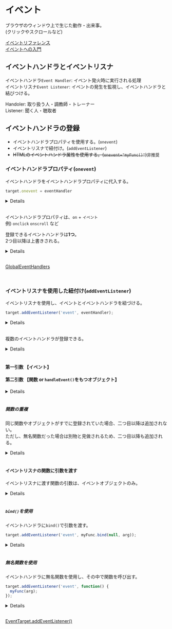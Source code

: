 # イベント

ブラウザのウィンドウ上で生じた動作・出来事。<br />
(クリックやスクロールなど)

[イベントリファレンス](https://developer.mozilla.org/ja/docs/Web/Events)<br />
[イベントへの入門](https://developer.mozilla.org/ja/docs/Learn/JavaScript/Building_blocks/Events)

## イベントハンドラとイベントリスナ

イベントハンドラ`Event Handler`: イベント発火時に実行される処理<br />
イベントリスナ`Event Listener`: イベントの発生を監視し、イベントハンドラと結びつける。

Handoler: 取り扱う人・調教師・トレーナー<br />
Listener: 聞く人・聴取者


## イベントハンドラの登録

- イベントハンドラプロパティを使用する。(`onevent`)
- イベントリスナで紐付け。(`addEventListener`)
- ~~HTMLのイベントハンドラ属性を使用する。(`onevent="myFunc()"`)~~<span style="font-size: small">非推奨</span>

### イベントハンドラプロパティ(`onevent`)

イベントハンドラをイベントハンドラプロパティに代入する。<br />

```javascript
target.onevent = eventHandler
```

<details>

```javascript
const btn = document.getElementById('btn');

const putsHello = () => console.log('Hello');

btn.onclick = putsHello;

// Hello
```

</details>

<br />

イベントハンドラプロパティは、`on` + `イベント`<br />
例) `onclick` `onscroll` など

登録できるイベントハンドラは**1つ**。<br />
2つ目以降は上書きされる。

<details>

```javascript
const btn = document.getElementById('btn');

const putsHello = () => console.log('Hello');
const putsWorld = () => console.log('World');

btn.onclick = putsHello;
btn.onclick = putsWorld;

// World
```

</details>

<br />

[GlobalEventHandlers](https://developer.mozilla.org/ja/docs/Web/API/GlobalEventHandlers)

<br />

### イベントリスナを使用した紐付け(`addEventListener`)

イベントリスナを使用し、イベントとイベントハンドラを紐づける。

```javascript
target.addEventListener('event', eventHandler);
```

<details>

```javascript
const btn = document.getElementById('btn');

const putsHello = () => console.log('Hello');

btn.addEventListener('click', putsHello);

// Hello
```

</details>

<br />

複数のイベントハンドラが登録できる。

<details>

```javascript
const btn = document.getElementById('btn');

const putsHello = () => console.log('Hello');
const putsWorld = () => console.log('World');

btn.addEventListener('click', putsHello);
btn.addEventListener('click', putsWorld);

// Hello
// World
```

</details>

<br />

#### 第一引数 【イベント】

#### 第二引数 【関数 or `handleEvent()`をもつオブジェクト】

<details>

```javascript
// 関数を渡す
const btn = document.getElementById('btn');
const changeColor = (e) => { e.currentTarget.style.color = 'red'; };

btn.addEventListener('click', changeColor);
```

```javascript
// 無名関数を渡す
const btn = document.getElementById('btn');

btn.addEventListener('click', function () {
  this.style.color = 'red';
});

// アロー関数
btn.addEventListener('click', (e) => {
  e.currentTarget.style.color = 'red';
});
```

```javascript
// オブジェクト(handleEvent)を渡す
const btn = document.getElementById('btn');
const changeColor = {
  handleEvent() {
    e.currentTarget.style.color = 'red';
  },
};

btn.addEventListener('click', changeColor);
```

</details>

<br />

##### 関数の重複

同じ関数やオブジェクトがすでに登録されていた場合、二つ目以降は追加されない。<br />
ただし、無名関数だった場合は別物と見做されるため、二つ目以降も追加される。

<details>

```javascript
// 関数の場合
const btn = document.getElementById('btn');
const putsHello = () => { console.log('Hello'); };

btn.addEventListener('click', putsHello);
btn.addEventListener('click', putsHello);
// 出力は一回
//
// Hello
```

```javascript
// オブジェクトの場合
const btn = document.getElementById('btn');
const putsHello = {
  handleEvent() { console.log('Hello'); },
};

btn.addEventListener('click', putsHello);
btn.addEventListener('click', putsHello);
// 出力は一回
//
// Hello
```

```javascript
// 無名関数の場合
const btn = document.getElementById('btn');

btn.addEventListener('click', () => { console.log('Hello'); });
btn.addEventListener('click', () => { console.log('Hello'); });
// 出力は二回
//
// Hello
// Hello
```

</details>

<br />

#### イベントリスナの関数に引数を渡す

イベントリスナに渡す関数の引数は、イベントオブジェクトのみ。

<details>

```javascript
const btn = document.getElementById('btn');
const putsArg = (event) => { console.log(event) };

btn.addEventListener('click', putsArg); // => PointerEvent {isTrusted: true, pointerId: 1, width: 1, height: 1, pressure: 0, …}
```

</details>

<br />

##### `bind()`を使用

イベントハンドラに`bind()`で引数を渡す。

```javascript
target.addEventListener('event', myFunc.bind(null, arg));
```

<details>

```javascript
const btn = document.getElementById('btn');
const putsWord = (word) => { console.log(word); };

btn.addEventListener('click', putsWord.bind(null, 'Hello'));
// => Hello
```

<br />

`event`オブジェクトを使用する際は、`bind`で渡した引数の次に指定する。

```javascript
const btn = document.getElementById('btn');
const putsWord = (hoge, fuga, event) => { console.log(hoge, fuga, event.type); };

btn.addEventListener('click', putsWord.bind(null, 'Hello', 'World'));
// => Hello World click
```

</details>

<br />

##### 無名関数を使用

イベントハンドラに無名関数を使用し、その中で関数を呼び出す。

```javascript
target.addEventListener('event', function() {
  myFunc(arg);
});
```

<details>

```javascript
const btn = document.getElementById('btn');
const putsWord = (word) => { console.log(word); };

btn.addEventListener('click', function() {
  putsWord('Hello');
});
```

</details>

<br />

[EventTarget.addEventListener()](https://developer.mozilla.org/ja/docs/Web/API/EventTarget/addEventListener)
